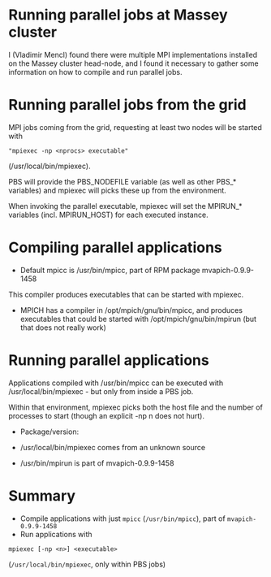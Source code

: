# Running parallel jobs at Massey cluster

I (Vladimir Mencl) found there were multiple MPI implementations installed on the Massey cluster head-node, and I found it necessary to gather some information on how to compile and run parallel jobs.

# Running parallel jobs from the grid

MPI jobs coming from the grid, requesting at least two nodes will be started with 

``` 
"mpiexec -np <nprocs> executable"
```

 (/usr/local/bin/mpiexec).

PBS will provide the PBS_NODEFILE variable (as well as other PBS_* variables) and mpiexec will picks these up from the environment.

When invoking the parallel executable, mpiexec will set the MPIRUN_* variables (incl. MPIRUN_HOST) for each executed instance.

# Compiling parallel applications

- Default mpicc is /usr/bin/mpicc, part of RPM package mvapich-0.9.9-1458

This compiler produces executables that can be started with mpiexec.
- MPICH has a compiler in /opt/mpich/gnu/bin/mpicc, and produces executables that could be started with /opt/mpich/gnu/bin/mpirun (but that does not really work)

# Running parallel applications

Applications compiled with /usr/bin/mpicc can be executed with /usr/local/bin/mpiexec - but only from inside a PBS job.

Within that environment, mpiexec picks both the host file and the number of processes to start (though an explicit -np n does not hurt).

- Package/version:
	
- /usr/local/bin/mpiexec comes from an unknown source
- /usr/bin/mpirun is part of mvapich-0.9.9-1458

# Summary

- Compile applications with just `mpicc` (`/usr/bin/mpicc`), part of `mvapich-0.9.9-1458`
- Run applications with 

``` 
mpiexec [-np <n>] <executable>
```

 (`/usr/local/bin/mpiexec`, only within PBS jobs)
